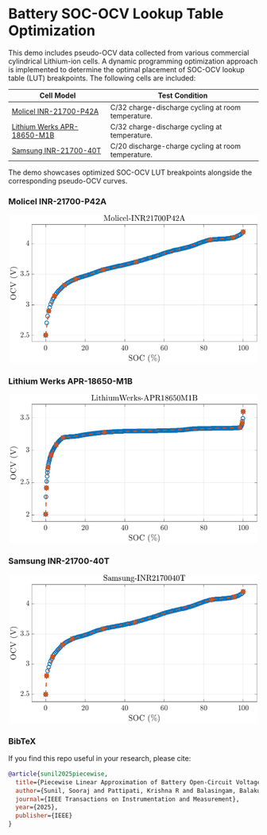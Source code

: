 # Battery SOC-OCV Lookup Table Optimization

This demo includes pseudo-OCV data collected from various commercial cylindrical Lithium-ion cells. A dynamic programming optimization approach is implemented to determine the optimal placement of SOC-OCV lookup table (LUT) breakpoints. The following cells are included:

| Cell Model                                                                 | Test Condition                               | 
|----------------------------------------------------------------------------|----------------------------------------------|
| [Molicel INR-21700-P42A](https://www.molicel.com/wp-content/uploads/INR21700P42A-V4-80092.pdf) | C/32 charge-discharge cycling at room temperature. | 
| [Lithium Werks APR-18650-M1B](https://lithiumwerksbatteries.com/lithiumwerks-apr18650m1-b-3-3-volt-1-2-ah-lithium-iron-phosphate-lifepo4-battery/) | C/32 charge-discharge cycling at temperature. |  
| [Samsung INR-21700-40T](https://www.dnkpower.com/wp-content/uploads/2019/02/SAMSUNG-INR21700-40T-Datasheet.pdf) | C/20 discharge-charge cycling at room temperature.|


The demo showcases optimized SOC-OCV LUT breakpoints alongside the corresponding pseudo-OCV curves.

### Molicel INR-21700-P42A
<p align="center">
  <img src="https://github.com/soorajsunil/Piecewise-Battery-OCV/blob/main/Figures/Molicel-INR21700P42A.png?raw=true" width="500" height="300"/>
</p>

### Lithium Werks APR-18650-M1B
<p align="center">
  <img src="https://github.com/soorajsunil/Piecewise-Battery-OCV/blob/main/Figures/LithiumWerks-APR18650M1B.png?raw=true" width="500" height="300"/>
</p>

### Samsung INR-21700-40T
<p align="center">
  <img src="https://github.com/soorajsunil/Piecewise-Battery-OCV/blob/main/Figures/Samsung-INR2170040T.png?raw=true" width="500" height="300"/>
</p>


### BibTeX
If you find this repo useful in your research, please cite:
```bibtex
@article{sunil2025piecewise,
  title={Piecewise Linear Approximation of Battery Open-Circuit Voltage Characteristics Using Dynamic Programming},
  author={Sunil, Sooraj and Pattipati, Krishna R and Balasingam, Balakumar},
  journal={IEEE Transactions on Instrumentation and Measurement},
  year={2025},
  publisher={IEEE}
}
